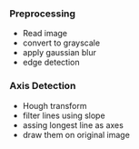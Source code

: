 ### Preprocessing
* Read image
* convert to grayscale
* apply gaussian blur
* edge detection

### Axis Detection
* Hough transform
* filter lines using slope
* assing longest line as axes
* draw them on original image